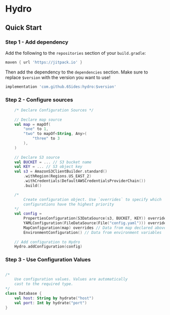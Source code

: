 # Hydro

## Quick Start

### Step 1 - Add dependency

Add the following to the `repositories` section of your `build.gradle`:

```groovy
maven { url 'https://jitpack.io' }
```

Then add the dependency to the `dependencies` section. Make sure to replace `$version` with the version
you want to use!

```groovy
implementation 'com.github.6Sides:hydro:$version'
```

### Step 2 - Configure sources

```kotlin
    /* Declare Configuration Sources */
    
    // Declare map source
    val map = mapOf(
        "one" to 1,
        "two" to mapOf<String, Any>(
            "three" to 3
        ),
    )
    
    // Declare S3 source
    val BUCKET = ... // S3 bucket name
    val KEY = ... // S3 object key
    val s3 = AmazonS3ClientBuilder.standard()
        .withRegion(Regions.US_EAST_2)
        .withCredentials(DefaultAWSCredentialsProviderChain())
        .build()

    /* 
        Create configuration object. Use `overrides` to specify which 
        configurations have the highest priority
    */
    val config =
        PropertiesConfiguration(S3DataSource(s3, BUCKET, KEY)) overrides // Data from remote properties file
        YAMLConfiguration(FileDataSource(File("config.yaml"))) overrides // Data from local yaml file
        MapConfiguration(map) overrides // Data from map declared above
        EnvironmentConfiguration() // Data from environment variables
    
    // Add configuration to Hydro
    Hydro.addConfiguration(config)
```

### Step 3 - Use Configuration Values

```kotlin

/*
    Use configuration values. Values are automatically 
    cast to the required type.
*/
class Database {
    val host: String by hydrate("host")
    val port: Int by hydrate("port")
}
```